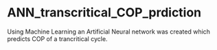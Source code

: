 # ANN_transcritical_COP_prdiction
Using Machine Learning an Artificial Neural network was created which predicts COP of a trancritical cycle.
